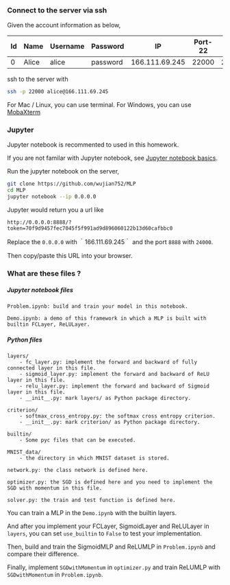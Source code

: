 ### Connect to the server via ssh

Given the account information as below,

| Id | Name | Username | Password | IP             | Port-22 | Port-6006 | Port-8888 |
|----|------|----------|----------|----------------|---------|-----------|-----------|
| 0  | Alice    | alice     | password | 166.111.69.245 | 22000   | 23000     | 24000     |

ssh to the server with
```sh
ssh -p 22000 alice@166.111.69.245
```

For Mac / Linux, you can use terminal.
For Windows, you can use [MobaXterm](http://mobaxterm.mobatek.net/download.html)


### Jupyter

Jupyter notebook is recommented to used in this homework.

If you are not familar with Jupyter notebook, see [Jupyter notebook basics]( http://jupyter-notebook.readthedocs.io/en/latest/examples/Notebook/Notebook%20Basics.html).

Run the jupyter notebook on the server,

```sh
git clone https://github.com/wujian752/MLP
cd MLP
jupyter notebook --ip 0.0.0.0
```

Jupyter would return you a url like
```
http://0.0.0.0:8888/?token=70f9d9457fec7045f5f991ad9d896060122b13d60cafbbc0
```
Replace the `0.0.0.0` with ｀166.111.69.245｀ and the port `8888` with `24000`.

Then copy/paste this URL into your browser.


### What are these files ?

##### Jupyter notebook files
```
Problem.ipynb: build and train your model in this notebook.

Demo.ipynb: a demo of this framework in which a MLP is built with builtin FCLayer, ReLULayer.
```

##### Python files
```
layers/
    - fc_layer.py: implement the forward and backward of fully connected layer in this file.
    - sigmoid_layer.py: implement the forward and backward of ReLU layer in this file.
    - relu_layer.py: implement the forward and backward of Sigmoid layer in this file.
    - __init__.py: mark layers/ as Python package directory.

criterion/
    - softmax_cross_entropy.py: the softmax cross entropy criterion.
    - __init__.py: mark criterion/ as Python package directory.

builtin/
    - Some pyc files that can be executed.

MNIST_data/
    - the directory in which MNIST dataset is stored.

network.py: the class network is defined here.

optimizer.py: the SGD is defined here and you need to implement the SGD with momentum in this file.

solver.py: the train and test function is defined here.
```

You can train a MLP in the `Demo.ipynb` with the builtin layers.

And after you implement your FCLayer, SigmoidLayer and ReLULayer in `layers`, you can set `use_builtin` to `False` to test your implementation.

Then, build and train the SigmoidMLP and ReLUMLP in `Problem.ipynb` and compare their difference.

Finally, implement `SGDwithMomentum` in `optimizer.py` and train ReLUMLP with `SGDwithMomentum` in `Problem.ipynb`.


